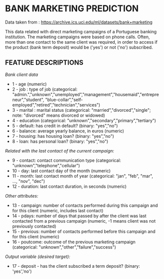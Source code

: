 # BANK MARKETING PREDICTION

Data taken from : https://archive.ics.uci.edu/ml/datasets/bank+marketing

This data related with direct marketing campaigns of a Portuguese banking institution. 
The marketing campaigns were based on phone calls. Often, more than one contact to the same client was required, 
in order to access if the product (bank term deposit) would be ('yes') or not ('no') subscribed. 

## FEATURE DESCRIPTIONS

*Bank client data*
- 1 - age (numeric)
- 2 - job : type of job (categorical: "admin.","unknown","unemployed","management","housemaid","entrepreneur","student",
                                       "blue-collar","self-employed","retired","technician","services") 
- 3 - marital : marital status (categorical: "married","divorced","single"; note: "divorced" means divorced or widowed)
- 4 - education (categorical: "unknown","secondary","primary","tertiary")
- 5 - default: has credit in default? (binary: "yes","no")
- 6 - balance: average yearly balance, in euros (numeric) 
- 7 - housing: has housing loan? (binary: "yes","no")
- 8 - loan: has personal loan? (binary: "yes","no")

*Related with the last contact of the current campaign:*
- 9 - contact: contact communication type (categorical: "unknown","telephone","cellular") 
- 10 - day: last contact day of the month (numeric)
- 11 - month: last contact month of year (categorical: "jan", "feb", "mar", ..., "nov", "dec")
- 12 - duration: last contact duration, in seconds (numeric)

*Other attributes:*
- 13 - campaign: number of contacts performed during this campaign and for this client (numeric, includes last contact)
- 14 - pdays: number of days that passed by after the client was last contacted from a previous campaign (numeric, -1 means client was not previously contacted)
- 15 - previous: number of contacts performed before this campaign and for this client (numeric)
- 16 - poutcome: outcome of the previous marketing campaign (categorical: "unknown","other","failure","success")

*Output variable (desired target):*
- 17 - deposit - has the client subscribed a term deposit? (binary: 'yes','no')
